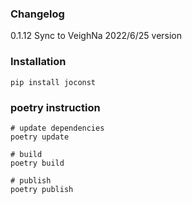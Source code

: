 ### Changelog 

0.1.12 Sync to VeighNa 2022/6/25 version

### Installation
```
pip install joconst
```

### poetry instruction
```
# update dependencies
poetry update

# build
poetry build

# publish
poetry publish
```